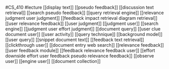 #CS_410
#lecture
[[display text]]
[[pseudo feedback]]
[[discussion text retrieval]]
[[search pseudo feedback]]
[[query retrieval engine]]
[[relevance judgment user judgment]]
[[feedback impact retrieval diagram retrieval]]
[[user relevance feedback]]
[[user judgment]]
[[judgment user]]
[[search engine]]
[[judgment user effort judgment]]
[[document query]]
[[user clue document user]]
[[user activity]]
[[query technique]]
[[background model]]
[[user query]]
[[snippet document text]]
[[feedback text retrieval]]
[[clickthrough user]]
[[document entry web search]]
[[relevance feedback]]
[[user feedback module]]
[[feedback relevance feedback user]]
[[effort downside effort user feedback pseudo relevance feedback]]
[[observe user]]
[[engine user]]
[[document collection]]
